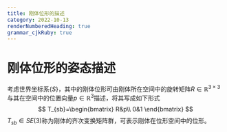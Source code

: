 ```yaml
---
title: 刚体位形的描述
category: 2022-10-13
renderNumberedHeading: true
grammar_cjkRuby: true
---
```

# 刚体位形的姿态描述
考虑世界坐标系$\{S\}$，其中的刚体位形可由刚体所在空间中的旋转矩阵$R\in\mathbb{R}^{3\times3}$与其在空间中的位置向量$p\in\mathbb{R}^3$描述，将其写成如下形式
$$
T_{sb}=\begin{bmatrix}
R&p\\
0&1
\end{bmatrix}
$$
$T_{sb}\in SE(3)$称为刚体的齐次变换矩阵群，可表示刚体在位形空间中的位形。